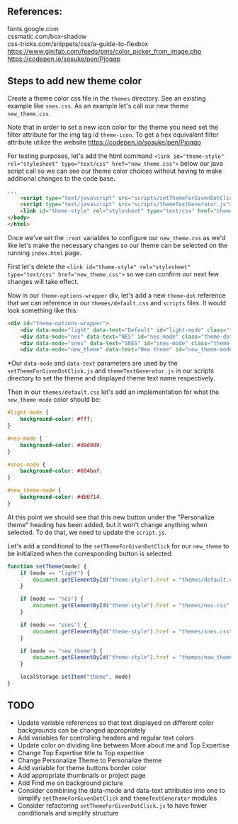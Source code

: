 
## References:
fonts.google.com  
cssmatic.com/box-shadow  
css-tricks.com/snippets/css/a-guide-to-flexbox  
https://www.ginifab.com/feeds/pms/color_picker_from_image.php
https://codepen.io/sosuke/pen/Pjoqqp  

## Steps to add new theme color
Create a theme color css file in the `themes` directory. See an existing example like `snes.css`. As an example let's call our new theme `new_theme.css`.

Note that in order to set a new icon color for the theme you need set the filter attribute for the img tag id `theme-icon`. To get a hex equivalent filter attribute utilize the website https://codepen.io/sosuke/pen/Pjoqqp

For testing purposes, let's add the html command `<link id="theme-style" rel="stylesheet" type="text/css" href="new_theme.css">` below our java script call so we can see our theme color choices without having to make additional changes to the code base.

```html
...
    <script type="text/javascript" src="scripts/setThemeForGivenDotClick.js"></script>
    <script type="text/javascript" src="scripts/themeTextGenerator.js"></script>
    <link id="theme-style" rel="stylesheet" type="text/css" href="themes/new_theme.css">
</body>
</html>

```

Once we've set the `:root` variables to configure our `new_theme.css` as we'd like let's make the necessary changes so our theme can be selected on the running `index.html` page.

First let's delete the `<link id="theme-style" rel="stylesheet" type="text/css" href="new_theme.css">` so we can confirm our next few changes will take effect.

Now in our `theme-options-wrapper` div, let's add a new `theme-dot` reference that we can reference in our `themes/default.css` and `scripts` files. It would look something like this:

```html
<div id="theme-options-wrapper">
	<div data-mode="light" data-text="Default" id="light-mode" class="theme-dot"></div>
    <div data-mode="nes" data-text="NES" id="nes-mode" class="theme-dot"></div>
    <div data-mode="snes" data-text="SNES" id="snes-mode" class="theme-dot"></div>
    <div data-mode="new_theme" data-text="New theme" id="new_theme-mode" class="theme-dot"></div>
```
*Our `data-mode` and `data-text` parameters are used by the `setThemeForGivenDotClick.js` and `themeTextGenerator.js` in our scripts directory to set the theme and displayed theme text name respectively.

Then in our `themes/default.css` let's add an implementation for what the `new_theme-mode` color should be:

```css
#light-mode {
    background-color: #fff;
}

#nes-mode {
    background-color: #d9d9d9;
}

#snes-mode {
    background-color: #604baf;
}

#new_theme-mode {
    background-color: #db0714;
}
```

At this point we should see that this new button under the "Personalize theme" heading has been added, but it won't change anything when selected. To do that, we need to update the `script.js`.

Let's add a conditional to the `setThemeForGivenDotClick` for our `new_theme` to be initialized when the corresponding button is selected:

```javascript
function setTheme(mode) {
    if (mode == "light") {
        document.getElementById("theme-style").href = "themes/default.css"
    }

    if (mode == "nes") {
        document.getElementById("theme-style").href = "themes/nes.css"
    }

    if (mode == "snes") {
        document.getElementById("theme-style").href = "themes/snes.css"
    }

    if (mode == "new_theme") {
        document.getElementById("theme-style").href = "themes/new_theme.css"
    }

    localStorage.setItem("theme", mode)
}
```

## TODO
- Update variable references so that text displayed on different color backgrounds can be changed appropriately
- Add variables for controlling headers and regular text colors
- Update color on dividing line between More about me and Top Expertise
- Change Top Expertise title to Top expertise
- Change Personalize Theme to Personalize theme
- Add variable for theme buttons border color
- Add appropriate thumbnails or project page
- Add Find me on background picture
- Consider combining the data-mode and data-text attributes into one to simplify `setThemeForGivenDotClick` and `themeTextGenerator` modules
- Consider refactoring `setThemeForGivenDotClick.js` to have fewer conditionals and simplify structure

